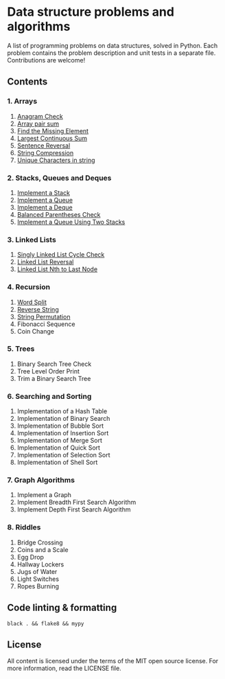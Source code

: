 # Data structure problems and algorithms

A list of programming problems on data structures, solved in Python.
Each problem contains the problem description and unit tests in a separate file. Contributions are welcome!

## Contents

### 1. Arrays

1. [Anagram Check](https://github.com/orfeasa/data-structure-problems/tree/master/01.%20Arrays/01-01%20Anagram%20Check)
1. [Array pair sum](https://github.com/orfeasa/data-structure-problems/tree/master/01.%20Arrays/01-02%20Array%20pair%20sum)
1. [Find the Missing Element](https://github.com/orfeasa/data-structure-problems/tree/master/01.%20Arrays/01-03%20Find%20the%20Missing%20Element)
1. [Largest Continuous Sum](https://github.com/orfeasa/data-structure-problems/tree/master/01.%20Arrays/01-04%20Largest%20Continuous%20Sum)
1. [Sentence Reversal](https://github.com/orfeasa/data-structure-problems/tree/master/01.%20Arrays/01-05%20Sentence%20Reversal)
1. [String Compression](https://github.com/orfeasa/data-structure-problems/tree/master/01.%20Arrays/01-06%20String%20Compression)
1. [Unique Characters in string](https://github.com/orfeasa/data-structure-problems/tree/master/01.%20Arrays/01-07%20Unique%20Characters%20in%20string)

### 2. Stacks, Queues and Deques

1. [Implement a Stack](https://github.com/orfeasa/data-structure-problems/tree/master/02.%20Stacks%2C%20Queues%20and%20Deques/02-01%20Implement%20a%20Stack)
1. [Implement a Queue](https://github.com/orfeasa/data-structure-problems/tree/master/02.%20Stacks%2C%20Queues%20and%20Deques/02-02%20Implement%20a%20Queue)
1. [Implement a Deque](https://github.com/orfeasa/data-structure-problems/tree/master/02.%20Stacks%2C%20Queues%20and%20Deques/02-03%20Implement%20a%20Deque)
1. [Balanced Parentheses Check](https://github.com/orfeasa/data-structure-problems/tree/master/02.%20Stacks%2C%20Queues%20and%20Deques/02-04%20Balanced%20Parentheses%20Check)
1. [Implement a Queue Using Two Stacks](https://github.com/orfeasa/data-structure-problems/tree/master/02.%20Stacks%2C%20Queues%20and%20Deques/02-05%20Implement%20a%20Queue%20Using%20Two%20Stacks)

### 3. Linked Lists

1. [Singly Linked List Cycle Check](https://github.com/orfeasa/data-structure-problems/tree/master/03.%20Linked%20Lists/03-01%20Singly%20Linked%20List%20Cycle%20Check)
1. [Linked List Reversal](https://github.com/orfeasa/data-structure-problems/tree/master/03.%20Linked%20Lists/03-02%20Linked%20List%20Reversal)
1. [Linked List Nth to Last Node](https://github.com/orfeasa/data-structure-problems/tree/master/03.%20Linked%20Lists/03-03%20Linked%20List%20Nth%20to%20Last%20Node)

### 4. Recursion

1. [Word Split](https://github.com/orfeasa/data-structure-problems/tree/master/04.%20Recursion/04-01%20Word%20Split)
1. [Reverse String](https://github.com/orfeasa/data-structure-problems/tree/master/04.%20Recursion/04-02%20Reverse%20a%20String)
1. [String Permutation](https://github.com/orfeasa/data-structure-problems/tree/master/04.%20Recursion/04-03%20String%20Permutation)
1. Fibonacci Sequence
1. Coin Change

### 5. Trees

1. Binary Search Tree Check
1. Tree Level Order Print
1. Trim a Binary Search Tree

### 6. Searching and Sorting

1. Implementation of a Hash Table
1. Implementation of Binary Search
1. Implementation of Bubble Sort
1. Implementation of Insertion Sort
1. Implementation of Merge Sort
1. Implementation of Quick Sort
1. Implementation of Selection Sort
1. Implementation of Shell Sort

### 7. Graph Algorithms

1. Implement a Graph
1. Implement Breadth First Search Algorithm
1. Implement Depth First Search Algorithm

### 8. Riddles

1. Bridge Crossing
1. Coins and a Scale
1. Egg Drop
1. Hallway Lockers
1. Jugs of Water
1. Light Switches
1. Ropes Burning

## Code linting & formatting

```console
black . && flake8 && mypy
```

## License

All content is licensed under the terms of the MIT open source license. For more information, read the LICENSE file.

